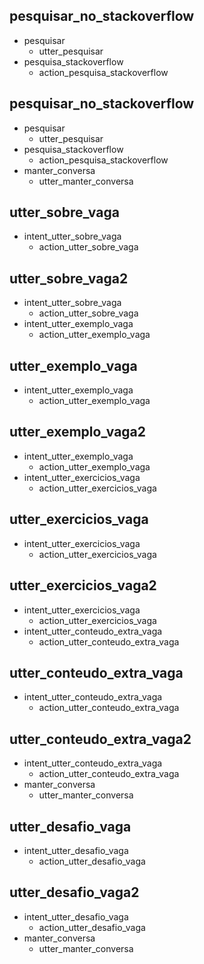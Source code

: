 ## pesquisar_no_stackoverflow
* pesquisar
	- utter_pesquisar
* pesquisa_stackoverflow
    - action_pesquisa_stackoverflow

## pesquisar_no_stackoverflow
* pesquisar
	- utter_pesquisar
* pesquisa_stackoverflow
    - action_pesquisa_stackoverflow
* manter_conversa
    - utter_manter_conversa


## utter_sobre_vaga
* intent_utter_sobre_vaga
	- action_utter_sobre_vaga

## utter_sobre_vaga2
* intent_utter_sobre_vaga
	- action_utter_sobre_vaga
* intent_utter_exemplo_vaga
	- action_utter_exemplo_vaga


## utter_exemplo_vaga
* intent_utter_exemplo_vaga
	- action_utter_exemplo_vaga

## utter_exemplo_vaga2
* intent_utter_exemplo_vaga
	- action_utter_exemplo_vaga
* intent_utter_exercicios_vaga
	- action_utter_exercicios_vaga


## utter_exercicios_vaga
* intent_utter_exercicios_vaga
	- action_utter_exercicios_vaga

## utter_exercicios_vaga2
* intent_utter_exercicios_vaga
	- action_utter_exercicios_vaga
* intent_utter_conteudo_extra_vaga
	- action_utter_conteudo_extra_vaga


## utter_conteudo_extra_vaga
* intent_utter_conteudo_extra_vaga
	- action_utter_conteudo_extra_vaga

## utter_conteudo_extra_vaga2
* intent_utter_conteudo_extra_vaga
	- action_utter_conteudo_extra_vaga
* manter_conversa
    - utter_manter_conversa


## utter_desafio_vaga
* intent_utter_desafio_vaga
	- action_utter_desafio_vaga

## utter_desafio_vaga2
* intent_utter_desafio_vaga
	- action_utter_desafio_vaga
* manter_conversa
    - utter_manter_conversa